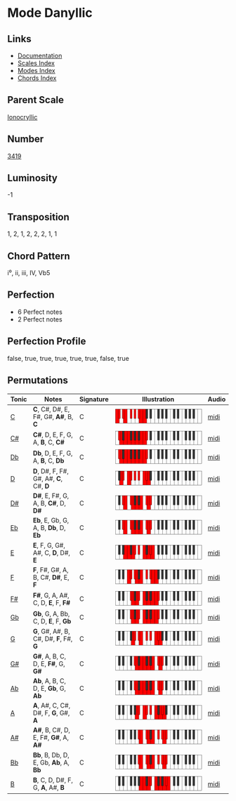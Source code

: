 # Mode Danyllic

## Links

- [Documentation](README.md)
- [Scales Index](Scales.md)
- [Modes Index](Modes.md)
- [Chords Index](Chords.md)

## Parent Scale

[Ionocryllic](ScaleIonocryllic.md)

## Number

[3419](https://ianring.com/musictheory/scales/3419)

## Luminosity

-1

## Transposition

1, 2, 1, 2, 2, 2, 1, 1

## Chord Pattern

i⁰, ii, iii, IV, Vb5

## Perfection

- 6 Perfect notes
- 2 Perfect notes

## Perfection Profile

false, true, true, true, true, true, false, true

## Permutations

| Tonic | Notes | Signature | Illustration | Audio |
|-------|-------|-----------|--------------|-------|
| [C](ModeCNaturalDanyllic.md) | **C**, C#, D#, E, F#, G#, **A#**, B, **C** | C | ![CNaturalDanyllic](ModeCNaturalDanyllic.png) | [midi](https://github.com/edipermadi/music/blob/main/docs/ModeCNaturalDanyllic.mid?raw=true) |
| [C#](ModeCSharpDanyllic.md) | **C#**, D, E, F, G, A, **B**, C, **C#** | C | ![CSharpDanyllic](ModeCSharpDanyllic.png) | [midi](https://github.com/edipermadi/music/blob/main/docs/ModeCSharpDanyllic.mid?raw=true) |
| [Db](ModeDFlatDanyllic.md) | **Db**, D, E, F, G, A, **B**, C, **Db** | C | ![DFlatDanyllic](ModeDFlatDanyllic.png) | [midi](https://github.com/edipermadi/music/blob/main/docs/ModeDFlatDanyllic.mid?raw=true) |
| [D](ModeDNaturalDanyllic.md) | **D**, D#, F, F#, G#, A#, **C**, C#, **D** | C | ![DNaturalDanyllic](ModeDNaturalDanyllic.png) | [midi](https://github.com/edipermadi/music/blob/main/docs/ModeDNaturalDanyllic.mid?raw=true) |
| [D#](ModeDSharpDanyllic.md) | **D#**, E, F#, G, A, B, **C#**, D, **D#** | C | ![DSharpDanyllic](ModeDSharpDanyllic.png) | [midi](https://github.com/edipermadi/music/blob/main/docs/ModeDSharpDanyllic.mid?raw=true) |
| [Eb](ModeEFlatDanyllic.md) | **Eb**, E, Gb, G, A, B, **Db**, D, **Eb** | C | ![EFlatDanyllic](ModeEFlatDanyllic.png) | [midi](https://github.com/edipermadi/music/blob/main/docs/ModeEFlatDanyllic.mid?raw=true) |
| [E](ModeENaturalDanyllic.md) | **E**, F, G, G#, A#, C, **D**, D#, **E** | C | ![ENaturalDanyllic](ModeENaturalDanyllic.png) | [midi](https://github.com/edipermadi/music/blob/main/docs/ModeENaturalDanyllic.mid?raw=true) |
| [F](ModeFNaturalDanyllic.md) | **F**, F#, G#, A, B, C#, **D#**, E, **F** | C | ![FNaturalDanyllic](ModeFNaturalDanyllic.png) | [midi](https://github.com/edipermadi/music/blob/main/docs/ModeFNaturalDanyllic.mid?raw=true) |
| [F#](ModeFSharpDanyllic.md) | **F#**, G, A, A#, C, D, **E**, F, **F#** | C | ![FSharpDanyllic](ModeFSharpDanyllic.png) | [midi](https://github.com/edipermadi/music/blob/main/docs/ModeFSharpDanyllic.mid?raw=true) |
| [Gb](ModeGFlatDanyllic.md) | **Gb**, G, A, Bb, C, D, **E**, F, **Gb** | C | ![GFlatDanyllic](ModeGFlatDanyllic.png) | [midi](https://github.com/edipermadi/music/blob/main/docs/ModeGFlatDanyllic.mid?raw=true) |
| [G](ModeGNaturalDanyllic.md) | **G**, G#, A#, B, C#, D#, **F**, F#, **G** | C | ![GNaturalDanyllic](ModeGNaturalDanyllic.png) | [midi](https://github.com/edipermadi/music/blob/main/docs/ModeGNaturalDanyllic.mid?raw=true) |
| [G#](ModeGSharpDanyllic.md) | **G#**, A, B, C, D, E, **F#**, G, **G#** | C | ![GSharpDanyllic](ModeGSharpDanyllic.png) | [midi](https://github.com/edipermadi/music/blob/main/docs/ModeGSharpDanyllic.mid?raw=true) |
| [Ab](ModeAFlatDanyllic.md) | **Ab**, A, B, C, D, E, **Gb**, G, **Ab** | C | ![AFlatDanyllic](ModeAFlatDanyllic.png) | [midi](https://github.com/edipermadi/music/blob/main/docs/ModeAFlatDanyllic.mid?raw=true) |
| [A](ModeANaturalDanyllic.md) | **A**, A#, C, C#, D#, F, **G**, G#, **A** | C | ![ANaturalDanyllic](ModeANaturalDanyllic.png) | [midi](https://github.com/edipermadi/music/blob/main/docs/ModeANaturalDanyllic.mid?raw=true) |
| [A#](ModeASharpDanyllic.md) | **A#**, B, C#, D, E, F#, **G#**, A, **A#** | C | ![ASharpDanyllic](ModeASharpDanyllic.png) | [midi](https://github.com/edipermadi/music/blob/main/docs/ModeASharpDanyllic.mid?raw=true) |
| [Bb](ModeBFlatDanyllic.md) | **Bb**, B, Db, D, E, Gb, **Ab**, A, **Bb** | C | ![BFlatDanyllic](ModeBFlatDanyllic.png) | [midi](https://github.com/edipermadi/music/blob/main/docs/ModeBFlatDanyllic.mid?raw=true) |
| [B](ModeBNaturalDanyllic.md) | **B**, C, D, D#, F, G, **A**, A#, **B** | C | ![BNaturalDanyllic](ModeBNaturalDanyllic.png) | [midi](https://github.com/edipermadi/music/blob/main/docs/ModeBNaturalDanyllic.mid?raw=true) |
